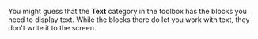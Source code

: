 You might guess that the **Text** category in the toolbox has the blocks you
need to display text. While the blocks there do let you work with text, they
don't write it to the screen.
